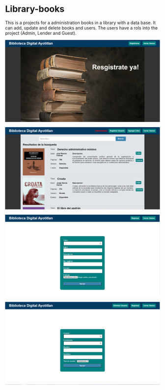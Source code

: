 # Library-books

This is a projects for a administration books in a library with a data base. It can add, update and delete books and users. The users have a rols into the project (Admin, Lender and Guest).

![Volume Notifications](https://github.com/Mackial/library-books/blob/master/biblioteca_0.PNG)

![Volume Notifications](https://github.com/Mackial/library-books/blob/master/biblioteca_1.PNG)

![Volume Notifications](https://github.com/Mackial/library-books/blob/master/biblioteca_2.PNG)

![Volume Notifications](https://github.com/Mackial/library-books/blob/master/biblioteca_3.PNG)
